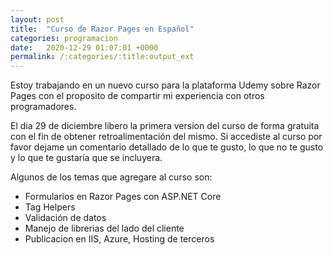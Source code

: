 ```yaml
---
layout: post
title:  "Curso de Razor Pages en Español"
categories: programacion
date:   2020-12-29 01:07:01 +0000
permalink: /:categories/:title:output_ext
---
```


Estoy trabajando en un nuevo curso para la plataforma Udemy sobre Razor Pages con el proposito de compartir mi experiencia con otros programadores.

El dia 29 de diciembre libero la primera version del curso de forma gratuita con el fin de obtener retroalimentación del mismo. Si accediste al curso por favor dejame un comentario detallado de lo que te gusto, lo que no te gusto y lo que te gustaría que se incluyera.

Algunos de los temas que agregare al curso son:

* Formularios en Razor Pages con ASP.NET Core
* Tag Helpers
* Validación de datos
* Manejo de librerias del lado del cliente
* Publicacion en IIS, Azure, Hosting de terceros
